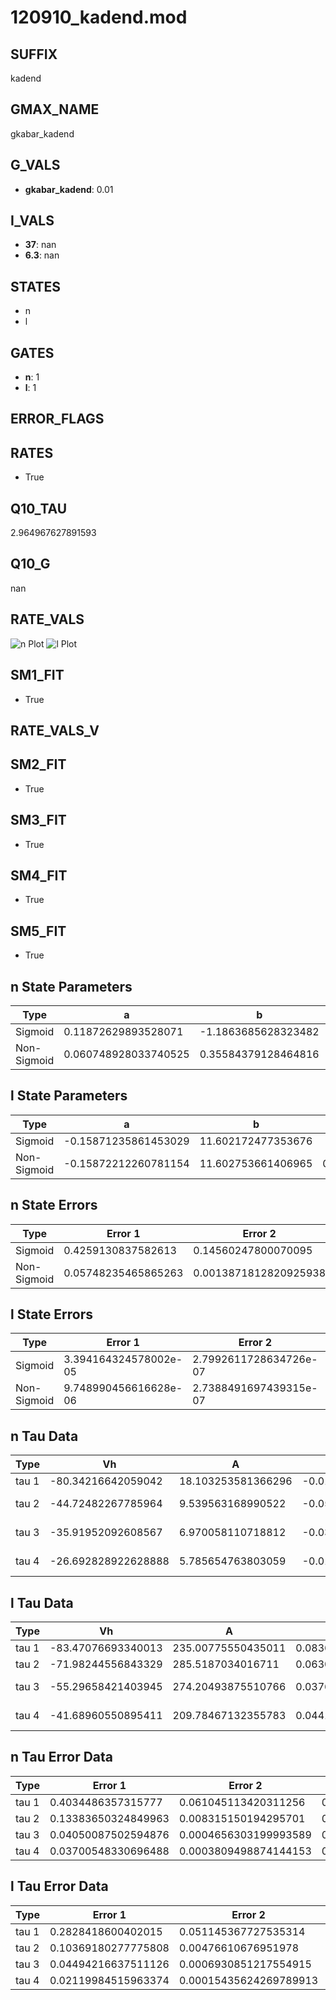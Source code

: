 # 120910_kadend.mod

## SUFFIX

kadend

## GMAX_NAME

gkabar_kadend

## G_VALS

- **gkabar_kadend**: 0.01

## I_VALS

- **37**: nan
- **6.3**: nan

## STATES

- n
- l

## GATES

- **n**: 1
- **l**: 1

## ERROR_FLAGS


## RATES

- True

## Q10_TAU

2.964967627891593

## Q10_G

nan

## RATE_VALS

![n Plot](/Users/pbozelos/Dropbox/icg-Chai-Panos/supermodels/output_markdown_files/K/120910_kadend.mod/images/n.png)
![l Plot](/Users/pbozelos/Dropbox/icg-Chai-Panos/supermodels/output_markdown_files/K/120910_kadend.mod/images/l.png)

## SM1_FIT

- True

## RATE_VALS_V

## SM2_FIT

- True

## SM3_FIT

- True

## SM4_FIT

- True

## SM5_FIT

- True

## n State Parameters

| Type | a | b | c | d |
| --- | --- | --- | --- | --- |
| Sigmoid | 0.11872629893528071 | -1.1863685628323482 |
| Non-Sigmoid | 0.060748928033740525 | 0.35584379128464816 | 1.8102986908997987 | -0.04207341712226296 |

## l State Parameters

| Type | a | b | c | d |
| --- | --- | --- | --- | --- |
| Sigmoid | -0.15871235861453029 | 11.602172477353676 |
| Non-Sigmoid | -0.15872212260781154 | 11.602753661406965 | 0.9999479413249804 | -4.4940788671272635e-07 |

## n State Errors

| Type | Error 1 | Error 2 | Error 3 |
| --- | --- | --- | --- |
| Sigmoid | 0.4259130837582613 | 0.14560247800070095 | 0.34062317161363886 |
| Non-Sigmoid | 0.05748235465865263 | 0.0013871812820925938 | 0.04597140285731009 |

## l State Errors

| Type | Error 1 | Error 2 | Error 3 |
| --- | --- | --- | --- |
| Sigmoid | 3.394164324578002e-05 | 2.7992611728634726e-07 | 3.051775823863311e-05 |
| Non-Sigmoid | 9.748990456616628e-06 | 2.7388491697439315e-07 | 8.765554798610351e-06 |

## n Tau Data

| Type | Vh | A | b1 | b2 | c1 | c2 | d1 | d2 | e1 | e2 |
| --- | --- | --- | --- | --- | --- | --- | --- | --- | --- | --- |
| tau 1 | -80.34216642059042 | 18.103253581366296 | -0.01506943769551267 | 0.015068580585009239 |
| tau 2 | -44.72482267785964 | 9.539563168990522 | -0.053415218222500054 | 0.0007503307773840369 | 0.004538083692082647 | 5.6853979258952525e-05 |
| tau 3 | -35.91952092608567 | 6.970058110718812 | -0.03739902718482427 | 0.001409979479669665 | -8.276822473355713e-06 | 0.011907891900597049 | 5.243420233232241e-05 | -8.302364727531611e-07 |
| tau 4 | -26.692828922628888 | 5.785654763803059 | -0.013907671306991743 | 0.00133323305590334 | -4.8144273851733865e-06 | -3.468561149393415e-08 | 0.013909363080772879 | 5.46677701139074e-06 | -1.0214715157377094e-06 | 2.853411869569165e-09 |

## l Tau Data

| Type | Vh | A | b1 | b2 | c1 | c2 | d1 | d2 | e1 | e2 |
| --- | --- | --- | --- | --- | --- | --- | --- | --- | --- | --- |
| tau 1 | -83.47076693340013 | 235.00775550435011 | 0.08362847049432506 | 0.019383073194131396 |
| tau 2 | -71.98244556843329 | 285.5187034016711 | 0.06301612627066674 | 0.0003912298309417888 | 0.03760219196949244 | -0.00016189054051042237 |
| tau 3 | -55.29658421403945 | 274.20493875510766 | 0.037688736512991663 | 0.0006825370111833289 | 1.3907405767985395e-05 | 0.06344804698341806 | -0.0006522748380915417 | 2.086645411181142e-06 |
| tau 4 | -41.68960550895411 | 209.78467132355783 | 0.04417210975483109 | 0.002393555402577658 | 5.579932776447107e-05 | 3.665998109504401e-07 | 0.08929378760371337 | -0.001710961347353096 | 1.3549413415115943e-05 | -3.7842250567454254e-08 |

## n Tau Error Data

| Type | Error 1 | Error 2 | Error 3 |
| --- | --- | --- | --- |
| tau 1 | 0.4034486357315777 | 0.061045113420311256 | 0.19344438405412362 |
| tau 2 | 0.13383650324849963 | 0.008315150194295701 | 0.06417153917974529 |
| tau 3 | 0.04050087502594876 | 0.0004656303199993589 | 0.01941924232521201 |
| tau 4 | 0.03700548330696488 | 0.0003809498874144153 | 0.017743282021416146 |

## l Tau Error Data

| Type | Error 1 | Error 2 | Error 3 |
| --- | --- | --- | --- |
| tau 1 | 0.2828418600402015 | 0.051145367727535314 | 0.12293788290187374 |
| tau 2 | 0.10369180277775808 | 0.00476610676951978 | 0.04506988713044218 |
| tau 3 | 0.04494216637511126 | 0.0006930851217554915 | 0.01953421882600634 |
| tau 4 | 0.02119984515963374 | 0.00015435624269789913 | 0.009214562799871517 |

